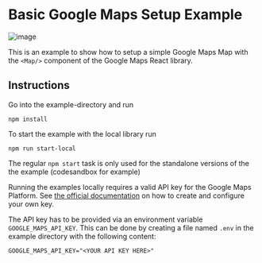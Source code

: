 # Basic Google Maps Setup Example

![image](https://user-images.githubusercontent.com/39244966/208682692-d5b23518-9e51-4a87-8121-29f71e41c777.png)

This is an example to show how to setup a simple Google Maps Map with the `<Map/>` component of the Google Maps React
library.

## Instructions

Go into the example-directory and run

```shell
npm install
```

To start the example with the local library run

```shell
npm run start-local
```

The regular `npm start` task is only used for the standalone versions of the the example (codesandbox for example)

Running the examples locally requires a valid API key for the Google Maps Platform.
See [the official documentation][get-api-key] on how to create and configure your own key.

The API key has to be provided via an environment variable `GOOGLE_MAPS_API_KEY`. This can be done by creating a
file named `.env` in the example directory with the following content:

```shell title=".env"
GOOGLE_MAPS_API_KEY="<YOUR API KEY HERE>"
```

[get-api-key]: https://developers.google.com/maps/documentation/javascript/get-api-key
